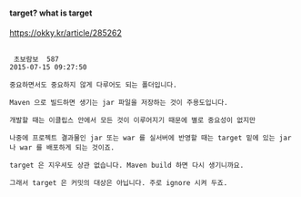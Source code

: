 #### target? what is target
https://okky.kr/article/285262
````

 초보람보  587
2015-07-15 09:27:50

중요하면서도 중요하지 않게 다루어도 되는 폴더입니다.

Maven 으로 빌드하면 생기는 jar 파일을 저장하는 것이 주용도입니다.

개발할 때는 이클립스 안에서 모든 것이 이루어지기 때문에 별로 중요성이 없지만

나중에 프로젝트 결과물인 jar 또는 war 를 실서버에 반영할 때는 target 밑에 있는 jar 나 war 를 배포하게 되는 것이죠.

target 은 지우셔도 상관 없습니다. Maven build 하면 다시 생기니까요.

그래서 target 은 커밋의 대상은 아닙니다. 주로 ignore 시켜 두죠.
````
